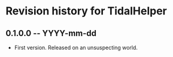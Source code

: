 # Revision history for TidalHelper

## 0.1.0.0  -- YYYY-mm-dd

* First version. Released on an unsuspecting world.
